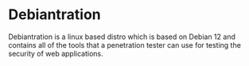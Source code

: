 # Debiantration
Debiantration is a linux based distro which is based on Debian 12 and contains all of the tools that a penetration tester can use for testing the security of web applications.
